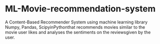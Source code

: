 # ML-Movie-recommendation-system

A Content-Based Recommender System using machine learning library Numpy, Pandas, ScipyinPythonthat recommends movies similar to the movie user likes and analyses the sentiments on the reviewsgiven by the user.
